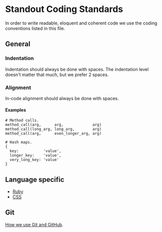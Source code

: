 # Standout Coding Standards

In order to write readable, eloquent and coherent code we use the coding conventions listed in this file.

## General

### Indentation

Indentation should always be done with spaces. The indentation level doesn't matter that much, but we prefer 2 spaces.

### Alignment

In-code alignment should always be done with spaces.

#### Examples

    # Method calls.
    method_call(arg,      arg,             arg)
    method_call(long_arg, long_arg,        arg)
    method_call(arg,      even_longer_arg, arg)

    # Hash maps.
    {
      key:           'value',
      longer_key:    'value',
      very_long_key: 'value'
    }

## Language specific

* [Ruby](https://github.com/standout/Coding/blob/master/ruby.md)
* [CSS](https://github.com/standout/Coding/blob/master/css.md)

## Git

[How we use Git and GitHub](https://github.com/standout/Coding/blob/master/git.md).
